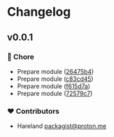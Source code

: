 # Changelog


## v0.0.1


### 🏡 Chore

- Prepare module ([26475b4](https://github.com/hareland/nuxt-ai/commit/26475b4))
- Prepare module ([c83cd45](https://github.com/hareland/nuxt-ai/commit/c83cd45))
- Prepare module ([f615d7a](https://github.com/hareland/nuxt-ai/commit/f615d7a))
- Prepare module ([72579c7](https://github.com/hareland/nuxt-ai/commit/72579c7))

### ❤️ Contributors

- Hareland <packagist@proton.me>

